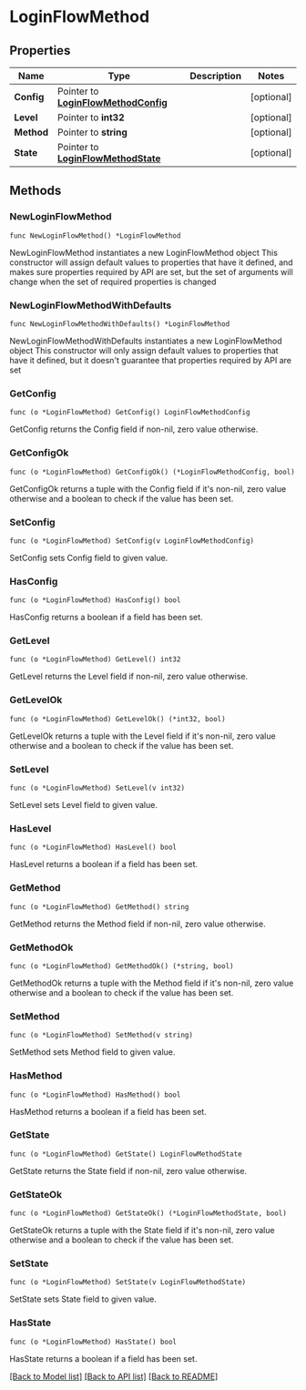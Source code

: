 # LoginFlowMethod

## Properties

Name | Type | Description | Notes
------------ | ------------- | ------------- | -------------
**Config** | Pointer to [**LoginFlowMethodConfig**](LoginFlowMethodConfig.md) |  | [optional] 
**Level** | Pointer to **int32** |  | [optional] 
**Method** | Pointer to **string** |  | [optional] 
**State** | Pointer to [**LoginFlowMethodState**](LoginFlowMethodState.md) |  | [optional] 

## Methods

### NewLoginFlowMethod

`func NewLoginFlowMethod() *LoginFlowMethod`

NewLoginFlowMethod instantiates a new LoginFlowMethod object
This constructor will assign default values to properties that have it defined,
and makes sure properties required by API are set, but the set of arguments
will change when the set of required properties is changed

### NewLoginFlowMethodWithDefaults

`func NewLoginFlowMethodWithDefaults() *LoginFlowMethod`

NewLoginFlowMethodWithDefaults instantiates a new LoginFlowMethod object
This constructor will only assign default values to properties that have it defined,
but it doesn't guarantee that properties required by API are set

### GetConfig

`func (o *LoginFlowMethod) GetConfig() LoginFlowMethodConfig`

GetConfig returns the Config field if non-nil, zero value otherwise.

### GetConfigOk

`func (o *LoginFlowMethod) GetConfigOk() (*LoginFlowMethodConfig, bool)`

GetConfigOk returns a tuple with the Config field if it's non-nil, zero value otherwise
and a boolean to check if the value has been set.

### SetConfig

`func (o *LoginFlowMethod) SetConfig(v LoginFlowMethodConfig)`

SetConfig sets Config field to given value.

### HasConfig

`func (o *LoginFlowMethod) HasConfig() bool`

HasConfig returns a boolean if a field has been set.

### GetLevel

`func (o *LoginFlowMethod) GetLevel() int32`

GetLevel returns the Level field if non-nil, zero value otherwise.

### GetLevelOk

`func (o *LoginFlowMethod) GetLevelOk() (*int32, bool)`

GetLevelOk returns a tuple with the Level field if it's non-nil, zero value otherwise
and a boolean to check if the value has been set.

### SetLevel

`func (o *LoginFlowMethod) SetLevel(v int32)`

SetLevel sets Level field to given value.

### HasLevel

`func (o *LoginFlowMethod) HasLevel() bool`

HasLevel returns a boolean if a field has been set.

### GetMethod

`func (o *LoginFlowMethod) GetMethod() string`

GetMethod returns the Method field if non-nil, zero value otherwise.

### GetMethodOk

`func (o *LoginFlowMethod) GetMethodOk() (*string, bool)`

GetMethodOk returns a tuple with the Method field if it's non-nil, zero value otherwise
and a boolean to check if the value has been set.

### SetMethod

`func (o *LoginFlowMethod) SetMethod(v string)`

SetMethod sets Method field to given value.

### HasMethod

`func (o *LoginFlowMethod) HasMethod() bool`

HasMethod returns a boolean if a field has been set.

### GetState

`func (o *LoginFlowMethod) GetState() LoginFlowMethodState`

GetState returns the State field if non-nil, zero value otherwise.

### GetStateOk

`func (o *LoginFlowMethod) GetStateOk() (*LoginFlowMethodState, bool)`

GetStateOk returns a tuple with the State field if it's non-nil, zero value otherwise
and a boolean to check if the value has been set.

### SetState

`func (o *LoginFlowMethod) SetState(v LoginFlowMethodState)`

SetState sets State field to given value.

### HasState

`func (o *LoginFlowMethod) HasState() bool`

HasState returns a boolean if a field has been set.


[[Back to Model list]](../README.md#documentation-for-models) [[Back to API list]](../README.md#documentation-for-api-endpoints) [[Back to README]](../README.md)


